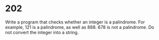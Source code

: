 [_metadata_:number]:-      "202"
[_metadata_:difficulty]:-  "Easy"
[_metadata_:asker]:-       "Palantir"
[_metadata_:tags]:-        "palindrome math"

# 202

Write a program that checks whether an integer is a palindrome. For example, 121 is a palindrome, as well as 888. 678 is not a palindrome. Do not convert the integer into a string.
